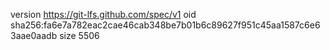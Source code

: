 version https://git-lfs.github.com/spec/v1
oid sha256:fa6e7a782eac2cae46cab348be7b01b6c89627f951c45aa1587c6e63aae0aadb
size 5506
